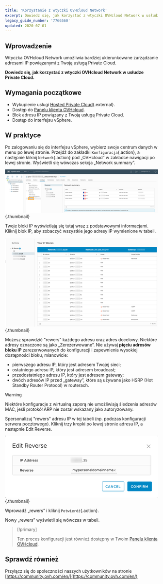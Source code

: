 ```yaml
---
title: 'Korzystanie z wtyczki OVHcloud Network'
excerpt: Dowiedz się, jak korzystać z wtyczki OVHcloud Network w usłudze Private Cloud
legacy_guide_number: '7766560'
updated: 2020-07-01
---
```



## Wprowadzenie

Wtyczka OVHcloud Network umożliwia bardziej ukierunkowane zarządzanie adresami IP powiązanymi z Twoją usługą Private Cloud.

**Dowiedz się, jak korzystać z wtyczki OVHcloud Network w usłudze Private Cloud.**

## Wymagania początkowe

- Wykupienie usługi [Hosted Private Cloud](https://www.ovhcloud.com/pl/enterprise/products/hosted-private-cloud/){.external}.
- Dostęp do [Panelu klienta OVHcloud](https://www.ovh.com/auth/?action=gotomanager&from=https://www.ovh.pl/&ovhSubsidiary=pl).
- Blok adresu IP powiązany z Twoją usługą Private Cloud.
- Dostęp do interfejsu vSphere.

## W praktyce

Po zalogowaniu się do interfejsu vSphere, wybierz swoje centrum danych w menu po lewej stronie. Przejdź do zakładki `Konfiguracja`{.action}, a następnie kliknij `Network`{.action} pod „OVHcloud” w zakładce nawigacji po lewej stronie. Wyświetli się wówczas sekcja „Network summary”.

![Network summary](images/ovhcloudplugin_01.png){.thumbnail}

Twoje bloki IP wyświetlają się tutaj wraz z podstawowymi informacjami. Kliknij blok IP, aby zobaczyć wszystkie jego adresy IP wymienione w tabeli.

![Informacje o adresach IP i blokach](images/ovhcloudplugin_02.png){.thumbnail}

Możesz sprawdzić "rewers" każdego adresu oraz adres docelowy. Niektóre adresy oznaczone są jako „Zerezerwowane”. Nie używaj **pięciu adresów bloku IP** zarezerwowanych do konfiguracji i zapewnienia wysokiej dostępności bloku, mianowicie:

- pierwszego adresu IP, który jest adresem Twojej sieci;
- ostatniego adresu IP, który jest adresem broadcast;
- przedostatniego adresu IP, który jest adresem gateway;
- dwóch adresów IP przed „gateway”, które są używane jako HSRP (Hot Standby Router Protocol) w routerach.

> [!warning]
> Niektóre konfiguracje z wirtualną zaporą nie umożliwiają śledzenia adresów MAC, jeśli protokół ARP nie został wskazany jako autoryzowany.
>

Spersonalizuj "rewers" adresu IP w tej tabeli (np. podczas konfiguracji serwera pocztowego). Kliknij trzy kropki po lewej stronie adresu IP, a następnie Edit Reverse.

![Edit Reverse button](images/ovhcloudplugin_03.png){.thumbnail}

Wprowadź „rewers” i kliknij `Potwierdź`{.action}.

Nowy „rewers” wyświetli się wówczas w tabeli.

> [!primary]
>
> Ten proces konfiguracji jest również dostępny w Twoim [Panelu klienta OVHcloud](https://www.ovh.com/auth/?action=gotomanager&from=https://www.ovh.pl/&ovhSubsidiary=pl).  
> 

## Sprawdź również

Przyłącz się do społeczności naszych użytkowników na stronie [https://community.ovh.com/en/](https://community.ovh.com/en/)
